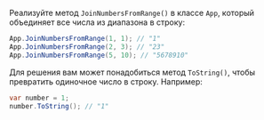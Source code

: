 
Реализуйте метод `JoinNumbersFromRange()` в классе `App`, который объединяет все числа из диапазона в строку:

```cs
App.JoinNumbersFromRange(1, 1); // "1"
App.JoinNumbersFromRange(2, 3); // "23"
App.JoinNumbersFromRange(5, 10); // "5678910"
```

Для решения вам может понадобиться метод `ToString()`, чтобы превратить одиночное число в строку. Например:

```cs
var number = 1;
number.ToString(); // "1"
```

